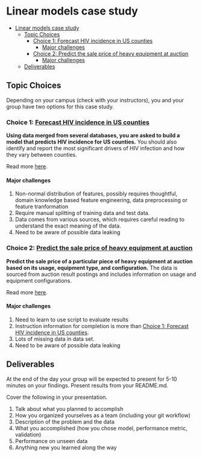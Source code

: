 # Linear models case study

- [Linear models case study](#linear-models-case-study)
  - [Topic Choices](#topic-choices)
    - [Choice 1: Forecast HIV incidence in US counties](#choice-1-forecast-hiv-incidence-in-us-counties)
      - [Major challenges](#major-challenges)
    - [Choice 2: Predict the sale price of heavy equipment at auction](#choice-2-predict-the-sale-price-of-heavy-equipment-at-auction)
      - [Major challenges](#major-challenges-1)
  - [Deliverables](#deliverables)

## Topic Choices

Depending on your campus (check with your instructors), you and your group have 
two options for this case study.


### Choice 1: [Forecast HIV incidence in US counties](forecast_HIV_infections/README.md)

**Using data merged from several databases, you are asked to build a model that
predicts HIV incidence for US counties.**  You should also identify and report
the most significant drivers of HIV infection and how they vary between counties.

Read more [here](./forecast_HIV_infections/README.md).

#### Major challenges
1. Non-normal distribution of features, possibly requires thoughtful, domain knowledge based feature engineering, data preprocessing or feature tranformation
2. Require manual splitting of training data and test data.
3. Data comes from various sources, which requires careful reading to understand the exact meaning of the data.
4. Need to be aware of possible data leaking

### Choice 2: [Predict the sale price of heavy equipment at auction](predict_auction_price/README.md)

**Predict the sale price of a particular piece of heavy equipment at auction based
on its usage, equipment type, and configuration.**  The data is sourced from auction
result postings and includes information on usage and equipment configurations.

Read more [here](./predict_auction_price/README.md).

#### Major challenges
1. Need to learn to use script to evaluate results
2. Instruction information for completion is more than [Choice 1: Forecast HIV incidence in US counties](#choice-1-forecast-hiv-incidence-in-us-counties).
3. Lots of missing data in data set.
4. Need to be aware of possible data leaking

## Deliverables

At the end of the day your group will be expected to present for 5-10
minutes on your findings.  Present results from your README.md.

Cover the following in your presentation.

   1. Talk about what you planned to accomplish
   2. How you organized yourselves as a team (including your git workflow)
   3. Description of the problem and the data
   4. What you accomplished (how you chose model, performance metric, validation)
   5. Performance on unseen data
   5. Anything new you learned along the way
